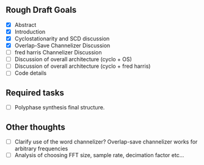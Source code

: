 Rough Draft Goals
-----------------
- [X] Abstract
- [X] Introduction
- [X] Cyclostationarity and SCD discussion
- [X] Overlap-Save Channelizer Discussion
- [ ] fred harris Channelizer Discussion
- [ ] Discussion of overall architecture (cyclo + OS)
- [ ] Discussion of overall architecture (cyclo + fred harris)
- [ ] Code details

Required tasks
--------------
- [ ] Polyphase synthesis final structure.

Other thoughts
--------------
- [ ] Clarify use of the word channelizer? Overlap-save channelizer works for
      arbitrary frequencies
- [ ] Analysis of choosing FFT size, sample rate, decimation factor etc...
